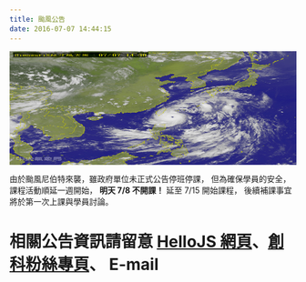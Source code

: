 ```yaml
---
title: 颱風公告
date: 2016-07-07 14:44:15
---
```


<img src="/images/nepartak.jpg" width = "700" height = "200" alt="rain" align=center />

由於颱風尼伯特來襲，雖政府單位未正式公告停班停課，
但為確保學員的安全，課程活動順延一週開始，
**明天 7/8 不開課！** 延至 7/15 開始課程，
後續補課事宜將於第一次上課與學員討論。

# 相關公告資訊請留意 [HelloJS 網頁][1]、[創科粉絲專頁][2]、 E-mail

  [1]:http://hellojs.trunk.studio/
  [2]:https://www.facebook.com/trunk.studio.tw/?fref=ts
